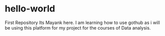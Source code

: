 hello-world
===========

First Repository
Its Mayank here. I am learning how to use gothub as i will be using this platform for my project for the courses of Data analysis.
